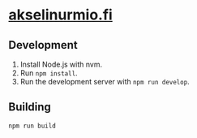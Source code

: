 # [akselinurmio.fi](https://akselinurmio.fi/)

## Development

1. Install Node.js with nvm.
2. Run `npm install`.
3. Run the development server with `npm run develop`.

## Building

`npm run build`
